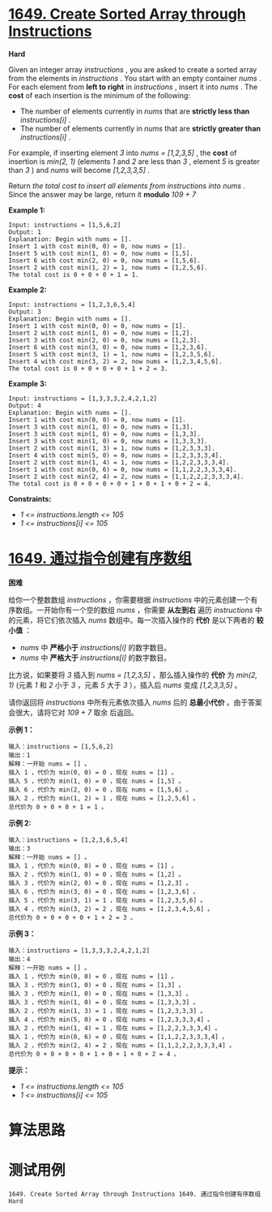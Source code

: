 # [1649. Create Sorted Array through Instructions][enTitle]

**Hard**

Given an integer array  *instructions* , you are asked to create a sorted array from the elements in  *instructions* . You start with an empty container  *nums* . For each element from **left to right**  in  *instructions* , insert it into  *nums* . The **cost**  of each insertion is the minimum of the following:

- The number of elements currently in  *nums*  that are **strictly less than**   *instructions[i]* . 
- The number of elements currently in  *nums*  that are **strictly greater than**   *instructions[i]* .

For example, if inserting element  *3*  into  *nums = [1,2,3,5]* , the **cost**  of insertion is  *min(2, 1)*  (elements  *1*  and  *2*  are less than  *3* , element  *5*  is greater than  *3* ) and  *nums*  will become  *[1,2,3,3,5]* .

Return  *the total cost to insert all elements from*  *instructions*  *into*  *nums* . Since the answer may be large, return it **modulo**   *109 + 7* 



**Example 1:** 

```
Input: instructions = [1,5,6,2]
Output: 1
Explanation: Begin with nums = [].
Insert 1 with cost min(0, 0) = 0, now nums = [1].
Insert 5 with cost min(1, 0) = 0, now nums = [1,5].
Insert 6 with cost min(2, 0) = 0, now nums = [1,5,6].
Insert 2 with cost min(1, 2) = 1, now nums = [1,2,5,6].
The total cost is 0 + 0 + 0 + 1 = 1.
```

**Example 2:** 

```
Input: instructions = [1,2,3,6,5,4]
Output: 3
Explanation: Begin with nums = [].
Insert 1 with cost min(0, 0) = 0, now nums = [1].
Insert 2 with cost min(1, 0) = 0, now nums = [1,2].
Insert 3 with cost min(2, 0) = 0, now nums = [1,2,3].
Insert 6 with cost min(3, 0) = 0, now nums = [1,2,3,6].
Insert 5 with cost min(3, 1) = 1, now nums = [1,2,3,5,6].
Insert 4 with cost min(3, 2) = 2, now nums = [1,2,3,4,5,6].
The total cost is 0 + 0 + 0 + 0 + 1 + 2 = 3.

```

**Example 3:** 

```
Input: instructions = [1,3,3,3,2,4,2,1,2]
Output: 4
Explanation: Begin with nums = [].
Insert 1 with cost min(0, 0) = 0, now nums = [1].
Insert 3 with cost min(1, 0) = 0, now nums = [1,3].
Insert 3 with cost min(1, 0) = 0, now nums = [1,3,3].
Insert 3 with cost min(1, 0) = 0, now nums = [1,3,3,3].
Insert 2 with cost min(1, 3) = 1, now nums = [1,2,3,3,3].
Insert 4 with cost min(5, 0) = 0, now nums = [1,2,3,3,3,4].
​​​​​​​Insert 2 with cost min(1, 4) = 1, now nums = [1,2,2,3,3,3,4].
​​​​​​​Insert 1 with cost min(0, 6) = 0, now nums = [1,1,2,2,3,3,3,4].
​​​​​​​Insert 2 with cost min(2, 4) = 2, now nums = [1,1,2,2,2,3,3,3,4].
The total cost is 0 + 0 + 0 + 0 + 1 + 0 + 1 + 0 + 2 = 4.

```



**Constraints:** 

-  *1 <= instructions.length <= 105*  
-  *1 <= instructions[i] <= 105* 


# [1649. 通过指令创建有序数组][cnTitle]

**困难**

给你一个整数数组  *instructions*  ，你需要根据  *instructions*  中的元素创建一个有序数组。一开始你有一个空的数组  *nums*  ，你需要 **从左到右**  遍历  *instructions*  中的元素，将它们依次插入  *nums*  数组中。每一次插入操作的 **代价**  是以下两者的 **较小值**  ：

-  *nums*  中 **严格小于**   *instructions[i]*  的数字数目。 
-  *nums*  中 **严格大于**   *instructions[i]*  的数字数目。

比方说，如果要将  *3*  插入到  *nums = [1,2,3,5]*  ，那么插入操作的 **代价**  为  *min(2, 1)*  (元素  *1*  和  *2*  小于  *3*  ，元素  *5*  大于  *3*  ），插入后  *nums*  变成  *[1,2,3,3,5]*  。

请你返回将  *instructions*  中所有元素依次插入  *nums*  后的 **总最小代价** 。由于答案会很大，请将它对  *109 + 7*  取余 后返回。



**示例 1：** 

```
输入：instructions = [1,5,6,2]
输出：1
解释：一开始 nums = [] 。
插入 1 ，代价为 min(0, 0) = 0 ，现在 nums = [1] 。
插入 5 ，代价为 min(1, 0) = 0 ，现在 nums = [1,5] 。
插入 6 ，代价为 min(2, 0) = 0 ，现在 nums = [1,5,6] 。
插入 2 ，代价为 min(1, 2) = 1 ，现在 nums = [1,2,5,6] 。
总代价为 0 + 0 + 0 + 1 = 1 。
```

**示例 2:** 

```
输入：instructions = [1,2,3,6,5,4]
输出：3
解释：一开始 nums = [] 。
插入 1 ，代价为 min(0, 0) = 0 ，现在 nums = [1] 。
插入 2 ，代价为 min(1, 0) = 0 ，现在 nums = [1,2] 。
插入 3 ，代价为 min(2, 0) = 0 ，现在 nums = [1,2,3] 。
插入 6 ，代价为 min(3, 0) = 0 ，现在 nums = [1,2,3,6] 。
插入 5 ，代价为 min(3, 1) = 1 ，现在 nums = [1,2,3,5,6] 。
插入 4 ，代价为 min(3, 2) = 2 ，现在 nums = [1,2,3,4,5,6] 。
总代价为 0 + 0 + 0 + 0 + 1 + 2 = 3 。

```

**示例 3：** 

```
输入：instructions = [1,3,3,3,2,4,2,1,2]
输出：4
解释：一开始 nums = [] 。
插入 1 ，代价为 min(0, 0) = 0 ，现在 nums = [1] 。
插入 3 ，代价为 min(1, 0) = 0 ，现在 nums = [1,3] 。
插入 3 ，代价为 min(1, 0) = 0 ，现在 nums = [1,3,3] 。
插入 3 ，代价为 min(1, 0) = 0 ，现在 nums = [1,3,3,3] 。
插入 2 ，代价为 min(1, 3) = 1 ，现在 nums = [1,2,3,3,3] 。
插入 4 ，代价为 min(5, 0) = 0 ，现在 nums = [1,2,3,3,3,4] 。
​​​​​插入 2 ，代价为 min(1, 4) = 1 ，现在 nums = [1,2,2,3,3,3,4] 。
插入 1 ，代价为 min(0, 6) = 0 ，现在 nums = [1,1,2,2,3,3,3,4] 。
插入 2 ，代价为 min(2, 4) = 2 ，现在 nums = [1,1,2,2,2,3,3,3,4] 。
总代价为 0 + 0 + 0 + 0 + 1 + 0 + 1 + 0 + 2 = 4 。

```



**提示：** 

-  *1 <= instructions.length <= 105*  
-  *1 <= instructions[i] <= 105* 




# 算法思路

# 测试用例
```
1649. Create Sorted Array through Instructions 1649. 通过指令创建有序数组 Hard
```

[enTitle]: https://leetcode.com/problems/create-sorted-array-through-instructions/
[cnTitle]: https://leetcode-cn.com/problems/create-sorted-array-through-instructions/
